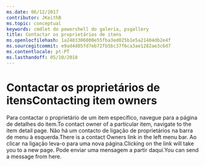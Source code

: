 ```yaml
---
ms.date: 06/12/2017
contributor: JKeithB
ms.topic: conceptual
keywords: cmdlet do powershell do galeria, psgallery
title: Contactar os proprietários de itens
ms.openlocfilehash: 1a2483306000e55fba3ed025b1e5a21404db2e4f
ms.sourcegitcommit: e9ad4d85fd7eb72fb5bc37f6ca3ae1282ae3c6d7
ms.contentlocale: pt-PT
ms.lasthandoff: 05/10/2018
---
```

# <a name="contacting-item-owners"></a><span data-ttu-id="e3f07-103">Contactar os proprietários de itens</span><span class="sxs-lookup"><span data-stu-id="e3f07-103">Contacting item owners</span></span>

<span data-ttu-id="e3f07-104">Para contactar o proprietário de um item específico, navegue para a página de detalhes do item.</span><span class="sxs-lookup"><span data-stu-id="e3f07-104">To contact owner of a particular item, navigate to the item detail page.</span></span>
<span data-ttu-id="e3f07-105">Não há um contacto de ligação de proprietários na barra de menu à esquerda.</span><span class="sxs-lookup"><span data-stu-id="e3f07-105">There is a contact Owners link in the left menu bar.</span></span>
<span data-ttu-id="e3f07-106">Ao clicar na ligação leva-o para uma nova página.</span><span class="sxs-lookup"><span data-stu-id="e3f07-106">Clicking on the link will take you to a new page.</span></span>
<span data-ttu-id="e3f07-107">Pode enviar uma mensagem a partir daqui.</span><span class="sxs-lookup"><span data-stu-id="e3f07-107">You can send a message from here.</span></span>